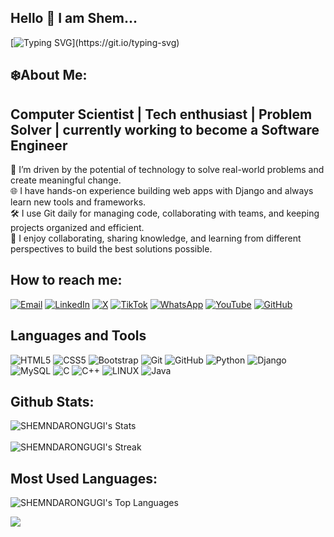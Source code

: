 ## Hello 👋 I am Shem...

[![Typing SVG](https://readme-typing-svg.demolab.com?font=Fira+Code&pause=1000&color=70A5FD&width=435&lines=Welcome+to+my+Github!)](https://git.io/typing-svg)

## ❄️About Me:
## Computer Scientist | Tech enthusiast | Problem Solver | currently working to become a **Software Engineer**

🚀 I’m driven by the potential of technology to solve real-world problems and create meaningful change.  <br>
🌐 I have hands-on experience building web apps with Django and always learn new tools and frameworks.  <br>
🛠️ I use Git daily for managing code, collaborating with teams, and keeping projects organized and efficient.  <br>
🌱 I enjoy collaborating, sharing knowledge, and learning from different perspectives to build the best solutions possible.<br>

##  How to reach me:
[![Email](https://img.shields.io/badge/Email-D14836?style=for-the-badge&logo=gmail&logoColor=white)](mailto:ndaroshem@gmail.com)
[![LinkedIn](https://img.shields.io/badge/LinkedIn-0077B5?style=for-the-badge&logo=linkedin&logoColor=white)](https://www.linkedin.com/in/shem-ndaro-ngugi/)
[![X](https://img.shields.io/badge/X-1DA1F2?style=for-the-badge&logo=x&logoColor=white)](https://x.com/SirShemFx)
[![TikTok](https://img.shields.io/badge/TikTok-000000?style=for-the-badge&logo=tiktok&logoColor=white)](https://www.tiktok.com/@sir_shem_)
[![WhatsApp](https://img.shields.io/badge/WhatsApp-25D366?style=for-the-badge&logo=whatsapp&logoColor=white)](https://wa.me/+254739779611)
[![YouTube](https://img.shields.io/badge/YouTube-FF0000?style=for-the-badge&logo=youtube&logoColor=white)](https://www.youtube.com/@its_Shem)
[![GitHub](https://img.shields.io/badge/GitHub-181717?style=for-the-badge&logo=github&logoColor=white)](https://github.com/SHEMNDARONGUGI)




## Languages and Tools
![HTML5](https://img.shields.io/badge/html5-%23E34F26.svg?style=for-the-badge&logo=html5&logoColor=white)
![CSS5](https://img.shields.io/badge/css3-%231572B6.svg?style=for-the-badge&logo=css3&logoColor=white) 
![Bootstrap](https://img.shields.io/badge/Bootstrap-563D7C?style=for-the-badge&logo=bootstrap&logoColor=white)
![Git](https://img.shields.io/badge/Git-F05032?style=for-the-badge&logo=git&logoColor=white)
![GitHub](https://img.shields.io/badge/GitHub-181717?style=for-the-badge&logo=github&logoColor=white)
![Python](https://img.shields.io/badge/python-3670A0?style=for-the-badge&logo=python&logoColor=ffdd54)
![Django](https://img.shields.io/badge/django-%23092E20.svg?style=for-the-badge&logo=django&logoColor=white)
![MySQL](https://img.shields.io/badge/mysql-%2300f.svg?style=for-the-badge&logo=mysql&logoColor=white)
![C](https://img.shields.io/badge/c-%2300599C.svg?style=for-the-badge&logo=c&logoColor=white) 
![C++](https://img.shields.io/badge/c++-%2300599C.svg?style=for-the-badge&logo=c%2B%2B&logoColor=white)
![LINUX](https://img.shields.io/badge/Linux-FCC624?style=for-the-badge&logo=linux&logoColor=black)
![Java](https://img.shields.io/badge/Java-007396?style=for-the-badge&logo=java&logoColor=white)

## Github Stats:
![SHEMNDARONGUGI's Stats](https://github-readme-stats.vercel.app/api?username=SHEMNDARONGUGI&theme=tokyonight&show_icons=true&hide_border=true&count_private=true) <br><br>
![SHEMNDARONGUGI's Streak](https://github-readme-streak-stats.herokuapp.com/?user=SHEMNDARONGUGI&theme=tokyonight&hide_border=true&date_format=j%20M%5B%20Y%5D)

## Most Used Languages:
![SHEMNDARONGUGI's Top Languages](https://github-readme-stats.vercel.app/api/top-langs/?username=SHEMNDARONGUGI&theme=tokyonight&show_icons=true&hide_border=true&layout=compact)

[![](https://visitcount.itsvg.in/api?id=SHEMNDARONGUGI&icon=0&color=0)](https://visitcount.itsvg.in)

<!--
**SHEMNDARONGUGI/SHEMNDARONGUGI** is a ✨ _special_ ✨ repository because its `README.md` (this file) appears on your GitHub profile.

Here are some ideas to get you started:

- 🔭 I’m currently working on ...
- 🌱 I’m currently learning ...
- 👯 I’m looking to collaborate on ...
- 🤔 I’m looking for help with ...
- 💬 Ask me about ...
- 📫 How to reach me: ...
- 😄 Pronouns: ...
- ⚡ Fun fact: ...
-->
